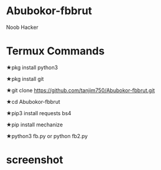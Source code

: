 # Abubokor-fbbrut
Noob Hacker

# Termux Commands

★pkg install python3

★pkg install git

★git clone https://github.com/tanjim750/Abubokor-fbbrut.git

★cd Abubokor-fbbrut

★pip3 install requests bs4


★pip install mechanize

★python3 fb.py or python fb2.py 

# screenshot
 

